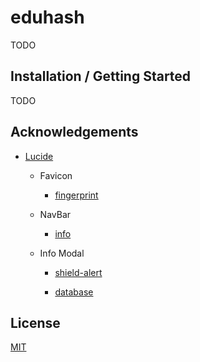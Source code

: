 # eduhash

TODO

## Installation / Getting Started

TODO

## Acknowledgements

- [Lucide](https://github.com/lucide-icons/lucide)

  - Favicon

    - [fingerprint](https://lucide.dev/icons/fingerprint)

  - NavBar

    - [info](https://lucide.dev/icons/info)

  - Info Modal

    - [shield-alert](https://lucide.dev/icons/shield-alert)

    - [database](https://lucide.dev/icons/database)

## License

[MIT](LICENSE)
